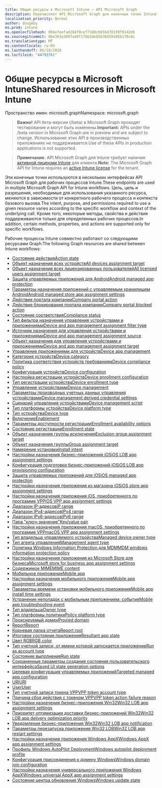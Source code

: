 ```yaml
---
title: Общие ресурсы в Microsoft Intune — API Microsoft Graph
description: Перечисляет API Microsoft Graph для конечных точек Intune (REST), поддерживающих несколько рабочих процессов для организации клиента.
localization_priority: Normal
author: dougeby
ms.prod: intune
ms.openlocfilehash: 06be7eefad204f0cef73d8c0d16d70159f9142db
ms.sourcegitcommit: 0be363e309fa40f1fbb2de85b3b559105b178c0c
ms.translationtype: MT
ms.contentlocale: ru-RU
ms.lasthandoff: 06/18/2020
ms.locfileid: "44793761"
---
```

# <a name="shared-resources-in-microsoft-intune"></a><span data-ttu-id="376aa-103">Общие ресурсы в Microsoft Intune</span><span class="sxs-lookup"><span data-stu-id="376aa-103">Shared resources in Microsoft Intune</span></span>

<span data-ttu-id="376aa-104">Пространство имен: microsoft.graph</span><span class="sxs-lookup"><span data-stu-id="376aa-104">Namespace: microsoft.graph</span></span>

> <span data-ttu-id="376aa-105">**Важно!** API бета-версии (/beta) в Microsoft Graph проходят тестирование и могут быть изменены.</span><span class="sxs-lookup"><span data-stu-id="376aa-105">**Important:** APIs under the /beta version in Microsoft Graph are in preview and are subject to change.</span></span> <span data-ttu-id="376aa-106">Использование этих API в производственных приложениях не поддерживается.</span><span class="sxs-lookup"><span data-stu-id="376aa-106">Use of these APIs in production applications is not supported.</span></span>

> <span data-ttu-id="376aa-107">**Примечание.** API Microsoft Graph для Intune требует наличия [активной лицензии Intune](https://go.microsoft.com/fwlink/?linkid=839381) для клиента.</span><span class="sxs-lookup"><span data-stu-id="376aa-107">**Note:** The Microsoft Graph API for Intune requires an [active Intune license](https://go.microsoft.com/fwlink/?linkid=839381) for the tenant.</span></span>

<span data-ttu-id="376aa-108">Эти конечные точки используются в нескольких интерфейсах API Microsoft Graph для рабочих процессов Intune.</span><span class="sxs-lookup"><span data-stu-id="376aa-108">These endpoints are used in multiple Microsoft Graph API for Intune workflows.</span></span>  <span data-ttu-id="376aa-109">Цель, цель и разрешения, необходимые для использования указанного ресурса, меняются в зависимости от конкретного рабочего процесса и контекста базового вызова.</span><span class="sxs-lookup"><span data-stu-id="376aa-109">The intent, purpose, and permissions required to use a given resource varies according to the specific workflow and context of the underlying call.</span></span>  <span data-ttu-id="376aa-110">Кроме того, некоторые методы, свойства и действия поддерживаются только для определенных рабочих процессов.</span><span class="sxs-lookup"><span data-stu-id="376aa-110">In addition, certain methods, properties, and actions are supported only for specific workflows.</span></span>

<span data-ttu-id="376aa-111">Рабочие процессы Intune совместно работают со следующими ресурсами Graph:</span><span class="sxs-lookup"><span data-stu-id="376aa-111">The following Graph resources are shared between Intune workflows:</span></span>

- [<span data-ttu-id="376aa-112">Состояние действия</span><span class="sxs-lookup"><span data-stu-id="376aa-112">Action state</span></span>](intune-shared-actionstate.md)
- [<span data-ttu-id="376aa-113">Объект назначения всех устройств</span><span class="sxs-lookup"><span data-stu-id="376aa-113">All devices assignment target</span></span>](intune-shared-alldevicesassignmenttarget.md)
- [<span data-ttu-id="376aa-114">Объект назначения всех лицензированных пользователей</span><span class="sxs-lookup"><span data-stu-id="376aa-114">All licensed users assignment target</span></span>](intune-shared-alllicensedusersassignmenttarget.md)
- [<span data-ttu-id="376aa-115">Защита управляемых приложений для Android</span><span class="sxs-lookup"><span data-stu-id="376aa-115">Android managed app protection</span></span>](intune-shared-androidmanagedappprotection.md)
- [<span data-ttu-id="376aa-116">Параметры назначения приложений с управляемым хранилищем Android</span><span class="sxs-lookup"><span data-stu-id="376aa-116">Android managed store app assignment settings</span></span>](intune-shared-androidmanagedstoreappassignmentsettings.md)
- [<span data-ttu-id="376aa-117">Действие портала компании</span><span class="sxs-lookup"><span data-stu-id="376aa-117">Company portal action</span></span>](intune-shared-companyportalaction.md)
- [<span data-ttu-id="376aa-118">Действие блокирования портала компании</span><span class="sxs-lookup"><span data-stu-id="376aa-118">Company portal blocked action</span></span>](intune-shared-companyportalblockedaction.md)
- [<span data-ttu-id="376aa-119">Состояние соответствия</span><span class="sxs-lookup"><span data-stu-id="376aa-119">Compliance status</span></span>](intune-shared-compliancestatus.md)
- [<span data-ttu-id="376aa-120">Тип фильтра назначения управления устройствами и приложениями</span><span class="sxs-lookup"><span data-stu-id="376aa-120">Device and app management assignment filter type</span></span>](intune-shared-deviceandappmanagementassignmentfiltertype.md)
- [<span data-ttu-id="376aa-121">Источник назначения для управления устройствами и приложениями</span><span class="sxs-lookup"><span data-stu-id="376aa-121">Device and app management assignment source</span></span>](intune-shared-deviceandappmanagementassignmentsource.md)
- [<span data-ttu-id="376aa-122">Объект назначения для управления устройствами и приложениями</span><span class="sxs-lookup"><span data-stu-id="376aa-122">Device and app management assignment target</span></span>](intune-shared-deviceandappmanagementassignmenttarget.md)
- [<span data-ttu-id="376aa-123">Управление приложениями для устройств</span><span class="sxs-lookup"><span data-stu-id="376aa-123">Device app management</span></span>](intune-shared-deviceappmanagement.md)
- [<span data-ttu-id="376aa-124">Категория устройств</span><span class="sxs-lookup"><span data-stu-id="376aa-124">Device category</span></span>](intune-shared-devicecategory.md)
- [<span data-ttu-id="376aa-125">Политика соответствия устройств требованиям</span><span class="sxs-lookup"><span data-stu-id="376aa-125">Device compliance policy</span></span>](intune-shared-devicecompliancepolicy.md)
- [<span data-ttu-id="376aa-126">Конфигурация устройств</span><span class="sxs-lookup"><span data-stu-id="376aa-126">Device configuration</span></span>](intune-shared-deviceconfiguration.md)
- [<span data-ttu-id="376aa-127">Настройка регистрации устройств</span><span class="sxs-lookup"><span data-stu-id="376aa-127">Device enrollment configuration</span></span>](intune-shared-deviceenrollmentconfiguration.md)
- [<span data-ttu-id="376aa-128">Тип регистрации устройства</span><span class="sxs-lookup"><span data-stu-id="376aa-128">Device enrollment type</span></span>](intune-shared-deviceenrollmenttype.md)
- [<span data-ttu-id="376aa-129">Управление устройствами</span><span class="sxs-lookup"><span data-stu-id="376aa-129">Device management</span></span>](intune-shared-devicemanagement.md)
- [<span data-ttu-id="376aa-130">Параметры производных учетных данных управления устройствами</span><span class="sxs-lookup"><span data-stu-id="376aa-130">Device management derived credential settings</span></span>](intune-shared-devicemanagementderivedcredentialsettings.md)
- [<span data-ttu-id="376aa-131">Сценарий управления устройствами</span><span class="sxs-lookup"><span data-stu-id="376aa-131">Device management script</span></span>](intune-shared-devicemanagementscript.md)
- [<span data-ttu-id="376aa-132">Тип платформы устройства</span><span class="sxs-lookup"><span data-stu-id="376aa-132">Device platform type</span></span>](intune-shared-deviceplatformtype.md)
- [<span data-ttu-id="376aa-133">Тип устройства</span><span class="sxs-lookup"><span data-stu-id="376aa-133">Device type</span></span>](intune-shared-devicetype.md)
- [<span data-ttu-id="376aa-134">Включение</span><span class="sxs-lookup"><span data-stu-id="376aa-134">Enablement</span></span>](intune-shared-enablement.md)
- [<span data-ttu-id="376aa-135">Параметры доступности регистрации</span><span class="sxs-lookup"><span data-stu-id="376aa-135">Enrollment availability options</span></span>](intune-shared-enrollmentavailabilityoptions.md)
- [<span data-ttu-id="376aa-136">Состояние регистрации</span><span class="sxs-lookup"><span data-stu-id="376aa-136">Enrollment state</span></span>](intune-shared-enrollmentstate.md)
- [<span data-ttu-id="376aa-137">Объект назначения группы исключения</span><span class="sxs-lookup"><span data-stu-id="376aa-137">Exclusion group assignment target</span></span>](intune-shared-exclusiongroupassignmenttarget.md)
- [<span data-ttu-id="376aa-138">Объект назначения группы</span><span class="sxs-lookup"><span data-stu-id="376aa-138">Group assignment target</span></span>](intune-shared-groupassignmenttarget.md)
- [<span data-ttu-id="376aa-139">Намерение установки</span><span class="sxs-lookup"><span data-stu-id="376aa-139">Install intent</span></span>](intune-shared-installintent.md)
- [<span data-ttu-id="376aa-140">Настройки назначения бизнес-приложения iOS</span><span class="sxs-lookup"><span data-stu-id="376aa-140">iOS LOB app assignment settings</span></span>](intune-shared-ioslobappassignmentsettings.md)
- [<span data-ttu-id="376aa-141">Конфигурация подготовки бизнес-приложений iOS</span><span class="sxs-lookup"><span data-stu-id="376aa-141">iOS LOB app provisioning configuration</span></span>](intune-shared-ioslobappprovisioningconfiguration.md)
- [<span data-ttu-id="376aa-142">Защита управляемых приложений для iOS</span><span class="sxs-lookup"><span data-stu-id="376aa-142">iOS managed app protection</span></span>](intune-shared-iosmanagedappprotection.md)
- [<span data-ttu-id="376aa-143">Настройки назначения приложения из магазина iOS</span><span class="sxs-lookup"><span data-stu-id="376aa-143">iOS store app assignment settings</span></span>](intune-shared-iosstoreappassignmentsettings.md)
- [<span data-ttu-id="376aa-144">Настройки назначения приложения iOS, приобретенного по программе VPP</span><span class="sxs-lookup"><span data-stu-id="376aa-144">iOS VPP app assignment settings</span></span>](intune-shared-iosvppappassignmentsettings.md)
- [<span data-ttu-id="376aa-145">Диапазон IP-адресов</span><span class="sxs-lookup"><span data-stu-id="376aa-145">IP range</span></span>](intune-shared-iprange.md)
- [<span data-ttu-id="376aa-146">Диапазон IPv4-адресов</span><span class="sxs-lookup"><span data-stu-id="376aa-146">IPv4 range</span></span>](intune-shared-ipv4range.md)
- [<span data-ttu-id="376aa-147">Диапазон IPv6-адресов</span><span class="sxs-lookup"><span data-stu-id="376aa-147">IPv6 range</span></span>](intune-shared-ipv6range.md)
- [<span data-ttu-id="376aa-148">Пара "ключ-значение"</span><span class="sxs-lookup"><span data-stu-id="376aa-148">Key/value pair</span></span>](intune-shared-keyvaluepair.md)
- [<span data-ttu-id="376aa-149">Настройки назначения приложения macOS, приобретенного по программе VPP</span><span class="sxs-lookup"><span data-stu-id="376aa-149">macOS VPP app assignment settings</span></span>](intune-shared-macosvppappassignmentsettings.md)
- [<span data-ttu-id="376aa-150">Тип владельца управляемого устройства</span><span class="sxs-lookup"><span data-stu-id="376aa-150">Managed device owner type</span></span>](intune-shared-manageddeviceownertype.md)
- [<span data-ttu-id="376aa-151">Тип агента управления</span><span class="sxs-lookup"><span data-stu-id="376aa-151">Management agent type</span></span>](intune-shared-managementagenttype.md)
- [<span data-ttu-id="376aa-152">Политика Windows Information Protection для MDM</span><span class="sxs-lookup"><span data-stu-id="376aa-152">MDM windows information protection policy</span></span>](intune-shared-mdmwindowsinformationprotectionpolicy.md)
- [<span data-ttu-id="376aa-153">Настройки назначения приложения из Microsoft Store для бизнеса</span><span class="sxs-lookup"><span data-stu-id="376aa-153">Microsoft store for business app assignment settings</span></span>](intune-shared-microsoftstoreforbusinessappassignmentsettings.md)
- [<span data-ttu-id="376aa-154">Содержимое MIME</span><span class="sxs-lookup"><span data-stu-id="376aa-154">MIME content</span></span>](intune-shared-mimecontent.md)
- [<span data-ttu-id="376aa-155">Мобильное приложение</span><span class="sxs-lookup"><span data-stu-id="376aa-155">Mobile app</span></span>](intune-shared-mobileapp.md)
- [<span data-ttu-id="376aa-156">Настройки назначения мобильного приложения</span><span class="sxs-lookup"><span data-stu-id="376aa-156">Mobile app assignment settings</span></span>](intune-shared-mobileappassignmentsettings.md)
- [<span data-ttu-id="376aa-157">Параметры времени установки мобильного приложения</span><span class="sxs-lookup"><span data-stu-id="376aa-157">Mobile app install time settings</span></span>](intune-shared-mobileappinstalltimesettings.md)
- [<span data-ttu-id="376aa-158">Устранение неполадок с мобильным приложением: событие</span><span class="sxs-lookup"><span data-stu-id="376aa-158">Mobile app troubleshooting event</span></span>](intune-shared-mobileapptroubleshootingevent.md)
- [<span data-ttu-id="376aa-159">Тип владельца</span><span class="sxs-lookup"><span data-stu-id="376aa-159">Owner type</span></span>](intune-shared-ownertype.md)
- [<span data-ttu-id="376aa-160">Тип платформы политики</span><span class="sxs-lookup"><span data-stu-id="376aa-160">Policy platform type</span></span>](intune-shared-policyplatformtype.md)
- [<span data-ttu-id="376aa-161">Проксируемый домен</span><span class="sxs-lookup"><span data-stu-id="376aa-161">Proxied domain</span></span>](intune-shared-proxieddomain.md)
- [<span data-ttu-id="376aa-162">Report</span><span class="sxs-lookup"><span data-stu-id="376aa-162">Report</span></span>](intune-shared-report.md)
- [<span data-ttu-id="376aa-163">Корневая папка отчета</span><span class="sxs-lookup"><span data-stu-id="376aa-163">Report root</span></span>](intune-shared-reportroot.md)
- [<span data-ttu-id="376aa-164">Итоговое состояние приложения</span><span class="sxs-lookup"><span data-stu-id="376aa-164">Resultant app state</span></span>](intune-shared-resultantappstate.md)
- [<span data-ttu-id="376aa-165">Цвет RGB</span><span class="sxs-lookup"><span data-stu-id="376aa-165">RGB color</span></span>](intune-shared-rgbcolor.md)
- [<span data-ttu-id="376aa-166">Тип учетной записи, от имени которой запускается приложение</span><span class="sxs-lookup"><span data-stu-id="376aa-166">Run as account type</span></span>](intune-shared-runasaccounttype.md)
- [<span data-ttu-id="376aa-167">Состояние выполнения</span><span class="sxs-lookup"><span data-stu-id="376aa-167">Run state</span></span>](intune-shared-runstate.md)
- [<span data-ttu-id="376aa-168">Сохраненные параметры создания состояния пользовательского интерфейса</span><span class="sxs-lookup"><span data-stu-id="376aa-168">Saved UI state generation options</span></span>](intune-shared-saveduistategenerationoptions.md)
- [<span data-ttu-id="376aa-169">Целевая конфигурация управляемых приложений</span><span class="sxs-lookup"><span data-stu-id="376aa-169">Targeted managed app configuration</span></span>](intune-shared-targetedmanagedappconfiguration.md)
- [<span data-ttu-id="376aa-170">URI</span><span class="sxs-lookup"><span data-stu-id="376aa-170">URI</span></span>](intune-shared-uri.md)
- [<span data-ttu-id="376aa-171">User</span><span class="sxs-lookup"><span data-stu-id="376aa-171">User</span></span>](intune-shared-user.md)
- [<span data-ttu-id="376aa-172">Тип учетной записи токена VPP</span><span class="sxs-lookup"><span data-stu-id="376aa-172">VPP token account type</span></span>](intune-shared-vpptokenaccounttype.md)
- [<span data-ttu-id="376aa-173">Причина сбоя действия с токеном VPP</span><span class="sxs-lookup"><span data-stu-id="376aa-173">VPP token action failure reason</span></span>](intune-shared-vpptokenactionfailurereason.md)
- [<span data-ttu-id="376aa-174">Настройки назначения бизнес-приложения Win32</span><span class="sxs-lookup"><span data-stu-id="376aa-174">Win32 LOB app assignment settings</span></span>](intune-shared-win32lobappassignmentsettings.md)
- [<span data-ttu-id="376aa-175">Приоритет оптимизации доставки бизнес-приложений Win32</span><span class="sxs-lookup"><span data-stu-id="376aa-175">Win32 LOB app delivery optimization priority</span></span>](intune-shared-win32lobappdeliveryoptimizationpriority.md)
- [<span data-ttu-id="376aa-176">Уведомление бизнес-приложения Win32</span><span class="sxs-lookup"><span data-stu-id="376aa-176">Win32 LOB app notification</span></span>](intune-shared-win32lobappnotification.md)
- [<span data-ttu-id="376aa-177">Параметры перезапуска приложения Win32 LOB</span><span class="sxs-lookup"><span data-stu-id="376aa-177">Win32 LOB app restart settings</span></span>](intune-shared-win32lobapprestartsettings.md)
- [<span data-ttu-id="376aa-178">Настройки назначения приложения Windows AppX</span><span class="sxs-lookup"><span data-stu-id="376aa-178">Windows AppX app assignment settings</span></span>](intune-shared-windowsappxappassignmentsettings.md)
- [<span data-ttu-id="376aa-179">Профиль Windows AutoPilot Deployment</span><span class="sxs-lookup"><span data-stu-id="376aa-179">Windows autopilot deployment profile</span></span>](intune-shared-windowsautopilotdeploymentprofile.md)
- [<span data-ttu-id="376aa-180">Конфигурация присоединения к домену Windows</span><span class="sxs-lookup"><span data-stu-id="376aa-180">Windows domain join configuration</span></span>](intune-shared-windowsdomainjoinconfiguration.md)
- [<span data-ttu-id="376aa-181">Настройки назначения универсального приложения Windows AppX</span><span class="sxs-lookup"><span data-stu-id="376aa-181">Windows universal AppX app assignment settings</span></span>](intune-shared-windowsuniversalappxappassignmentsettings.md)
- [<span data-ttu-id="376aa-182">Состояние центра обновления Windows</span><span class="sxs-lookup"><span data-stu-id="376aa-182">Windows update state</span></span>](intune-shared-windowsupdatestate.md)